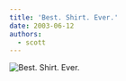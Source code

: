 ```yaml
---
title: 'Best. Shirt. Ever.'
date: 2003-06-12
authors:
  - scott
---
```


![Best. Shirt. Ever.](/images/blog-photos/smithsmithsmith.jpg)
